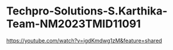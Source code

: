 # Techpro-Solutions-S.Karthika-Team-NM2023TMID11091
https://youtube.com/watch?v=igdKmdwg1zM&feature=shared
